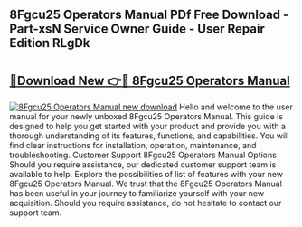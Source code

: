 ## 8Fgcu25 Operators Manual PDf Free Download - Part-xsN Service Owner Guide - User Repair Edition RLgDk

# <h2><a href="http://bc59815.oget.top/?id=8Fgcu25+Operators+Manual">🔗Download New 👉🔴 8Fgcu25 Operators Manual</a></h2>

[![8Fgcu25 Operators Manual new download](https://i.imgur.com/5g1atiW.png)](http://bc59815.oget.top/?id=8Fgcu25+Operators+Manual)
Hello and welcome to the user manual for your newly unboxed 8Fgcu25 Operators Manual. This guide is designed to help you get started with your product and provide you with a thorough understanding of its features, functions, and capabilities. You will find clear instructions for installation, operation, maintenance, and troubleshooting. Customer Support 8Fgcu25 Operators Manual Options Should you require assistance, our dedicated customer support team is available to help. Explore the possibilities of list of features with your new 8Fgcu25 Operators Manual. We trust that the 8Fgcu25 Operators Manual has been useful in your journey to familiarize yourself with your new acquisition. Should you require assistance, do not hesitate to contact our support team.
